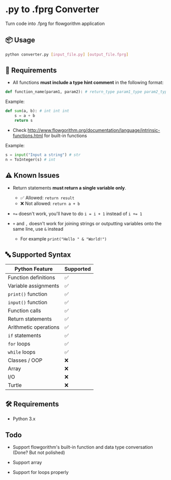 # .py to .fprg Converter

Turn code into .fprg for flowgorithm application

## 📦 Usage

```bash
python converter.py [input_file.py] [output_file.fprg]
```

## 📌 Requirements

- All functions **must include a type hint comment** in the following format:

```python
def function_name(param1, param2): # return_type param1_type param2_type
```

Example:

```python
def sum(a, b): # int int int
    s = a + b
    return s
```

- Check http://www.flowgorithm.org/documentation/language/intrinsic-functions.html for built-in functions

Example:

```python
s = input("Input a string") # str
n = ToInteger(s) # int
```

## ⚠️ Known Issues

- Return statements **must return a single variable only**.
  - ✅ Allowed: `return result`
  - ❌ Not allowed: `return a + b`

- `+=` doesn't work, you'll have to do `i = i + 1` instead of `i += 1`

- `+` and `,`  doesn't work for joining strings or outputting variables onto the same line, use `&` instead
  - For example `print("Hello " & "World!")`

## 🔤 Supported Syntax

| Python Feature        | Supported |
|-----------------------|-----------|
| Function definitions  | ✅        |
| Variable assignments  | ✅        |
| `print()` function    | ✅        |
| `input()` function    | ✅        |
| Function calls        | ✅        |
| Return statements     | ✅        |
| Arithmetic operations | ✅        |
| `if` statements       | ✅        |
| `for` loops           | ✅        |
| `while` loops         | ✅        |
| Classes / OOP         | ❌        |
| Array                 | ❌        |
| I/O                   | ❌        |
| Turtle                | ❌        |

## 🛠 Requirements

- Python 3.x

## Todo

- Support flowgorithm's built-in function and data type conversation (Done? But not polished)

- Support array

- Support for loops properly